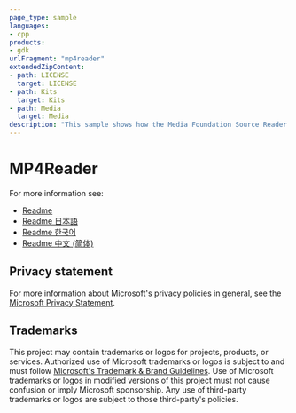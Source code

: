 ```yaml
---
page_type: sample
languages:
- cpp
products:
- gdk
urlFragment: "mp4reader"
extendedZipContent:
- path: LICENSE
  target: LICENSE
- path: Kits
  target: Kits
- path: Media
  target: Media
description: "This sample shows how the Media Foundation Source Reader can be used to read a MP4 file which contains an H264 or HEVC video stream, and decode it using hardware acceleration on Xbox."
---
```


# MP4Reader

For more information see: 
- [Readme](https://github.com/microsoft/Xbox-GDK-Samples/blob/main/Samples/Graphics/MP4Reader/readme_en-us.md)
- [Readme 日本語](https://github.com/microsoft/Xbox-GDK-Samples/blob/main/Samples/Graphics/MP4Reader/readme_ja-jp.md)
- [Readme 한국어](https://github.com/microsoft/Xbox-GDK-Samples/blob/main/Samples/Graphics/MP4Reader/readme_ko-kr.md)
- [Readme 中文 (简体)](https://github.com/microsoft/Xbox-GDK-Samples/blob/main/Samples/Graphics/MP4Reader/readme_zh-cn.md)

## Privacy statement

For more information about Microsoft's privacy policies in general, see the [Microsoft Privacy Statement](https://privacy.microsoft.com/privacystatement/).

## Trademarks

This project may contain trademarks or logos for projects, products, or services. Authorized use of Microsoft trademarks or logos is subject to and must follow [Microsoft's Trademark & Brand Guidelines](https://www.microsoft.com/en-us/legal/intellectualproperty/trademarks/usage/general). Use of Microsoft trademarks or logos in modified versions of this project must not cause confusion or imply Microsoft sponsorship. Any use of third-party trademarks or logos are subject to those third-party's policies.
